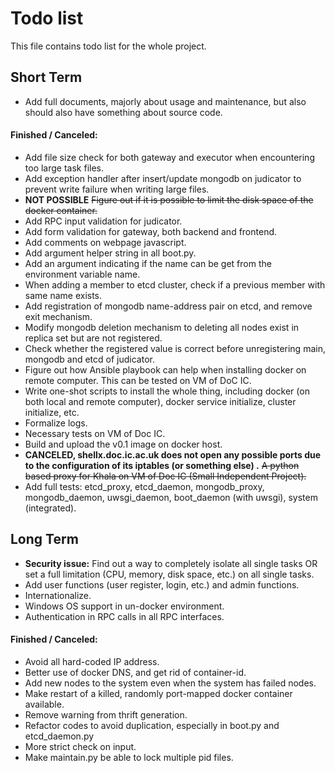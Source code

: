 # Todo list
This file contains todo list for the whole project.

## Short Term
- Add full documents, majorly about usage and maintenance, but also should also have something about source code.

#### Finished / Canceled:
- Add file size check for both gateway and executor when encountering too large task files.
- Add exception handler after insert/update mongodb on judicator to prevent write failure when writing large files.
- <b>NOT POSSIBLE</b> <del>Figure out if it is possible to limit the disk space of the docker container.</del>
- Add RPC input validation for judicator.
- Add form validation for gateway, both backend and frontend.
- Add comments on webpage javascript.
- Add argument helper string in all boot.py.
- Add an argument indicating if the name can be get from the environment variable name.
- When adding a member to etcd cluster, check if a previous member with same name exists.
- Add registration of mongodb name-address pair on etcd, and remove exit mechanism.
- Modify mongodb deletion mechanism to deleting all nodes exist in replica set but are not registered.
- Check whether the registered value is correct before unregistering main, mongodb and etcd of judicator.
- Figure out how Ansible playbook can help when installing docker on remote computer.
This can be tested on VM of DoC IC.
- Write one-shot scripts to install the whole thing,
including docker (on both local and remote computer), docker service initialize, cluster initialize, etc.
- Formalize logs.
- Necessary tests on VM of Doc IC.
- Build and upload the v0.1 image on docker host.
- <b>CANCELED, shellx.doc.ic.ac.uk does not open any possible ports due to the configuration of its iptables 
(or something else) .</b> <del>A python based proxy for Khala on VM of Doc IC (Small Independent Project).</del>
- Add full tests:
etcd_proxy, etcd_daemon, mongodb_proxy, mongodb_daemon, uwsgi_daemon, boot_daemon (with uwsgi), system (integrated).

## Long Term
- <b>Security issue:</b> Find out a way to completely isolate all single tasks
OR
set a full limitation (CPU, memory, disk space, etc.) on all single tasks.
- Add user functions (user register, login, etc.) and admin functions.
- Internationalize.
- Windows OS support in un-docker environment.
- Authentication in RPC calls in all RPC interfaces.

#### Finished / Canceled:
- Avoid all hard-coded IP address.
- Better use of docker DNS, and get rid of container-id.
- Add new nodes to the system even when the system has failed nodes.
- Make restart of a killed, randomly port-mapped docker container available.
- Remove warning from thrift generation.
- Refactor codes to avoid duplication, especially in boot.py and etcd_daemon.py
- More strict check on input.
- Make maintain.py be able to lock multiple pid files.
